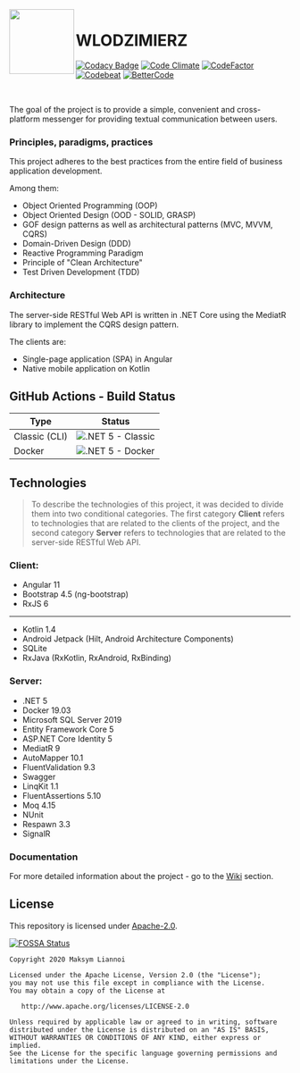 <img align="left" width="116" height="116" src="https://github.com/liannoi/wlodzimierz/blob/main/img/favicon.ico"/>

# WLODZIMIERZ

[![Codacy Badge](https://api.codacy.com/project/badge/Grade/21ec38ca8a924fce8b34be1398042f0c)](https://app.codacy.com/gh/liannoi/wlodzimierz?utm_source=github.com&utm_medium=referral&utm_content=liannoi/wlodzimierz&utm_campaign=Badge_Grade)
[![Code Climate](https://api.codeclimate.com/v1/badges/d20791e6eae10de3149c/maintainability)](https://codeclimate.com/github/liannoi/wlodzimierz/maintainability)
[![CodeFactor](https://www.codefactor.io/repository/github/liannoi/wlodzimierz/badge)](https://www.codefactor.io/repository/github/liannoi/wlodzimierz)
[![Codebeat](https://codebeat.co/badges/9fb05993-a47e-49f1-8a70-656cb9ddaa57)](https://codebeat.co/projects/github-com-liannoi-wlodzimierz-main)
[![BetterCode](https://bettercodehub.com/edge/badge/liannoi/wlodzimierz?branch=main)](https://bettercodehub.com/)

<br/>

The goal of the project is to provide a simple, convenient and cross-platform
messenger for providing textual communication between users.

### Principles, paradigms, practices

This project adheres to the best practices from the entire field of business
application development.

Among them:

- Object Oriented Programming (OOP)
- Object Oriented Design (OOD - SOLID, GRASP)
- GOF design patterns as well as architectural patterns (MVC, MVVM, CQRS)
- Domain-Driven Design (DDD)
- Reactive Programming Paradigm
- Principle of "Clean Architecture"
- Test Driven Development (TDD)

### Architecture

The server-side RESTful Web API is written in .NET Core using the MediatR
library to implement the CQRS design pattern.

The clients are:

- Single-page application (SPA) in Angular
- Native mobile application on Kotlin

## GitHub Actions - Build Status

| Type          | Status                                                                                                 |
|---------------|--------------------------------------------------------------------------------------------------------|
| Classic (CLI) | ![.NET 5 - Classic](https://github.com/liannoi/wlodzimierz/workflows/.NET%205%20-%20Classic/badge.svg) |
| Docker        | ![.NET 5 - Docker](https://github.com/liannoi/wlodzimierz/workflows/.NET%205%20-%20Docker/badge.svg)   |

## Technologies

> To describe the technologies of this project, it was decided to divide them
> into two conditional categories. The first category **Client** refers to
> technologies that are related to the clients of the project, and the second
> category **Server** refers to technologies that are related to the server-side
> RESTful Web API.

### Client:

- Angular 11
- Bootstrap 4.5 (ng-bootstrap)
- RxJS 6

---

- Kotlin 1.4
- Android Jetpack (Hilt, Android Architecture Components)
- SQLite
- RxJava (RxKotlin, RxAndroid, RxBinding)

### Server:

- .NET 5
- Docker 19.03
- Microsoft SQL Server 2019
- Entity Framework Core 5
- ASP.NET Core Identity 5
- MediatR 9
- AutoMapper 10.1
- FluentValidation 9.3
- Swagger
- LinqKit 1.1
- FluentAssertions 5.10
- Moq 4.15
- NUnit
- Respawn 3.3
- SignalR

### Documentation

For more detailed information about the project - go to the [Wiki](https://github.com/liannoi/wlodzimierz/wiki) section.

## License

This repository is licensed under
[Apache-2.0](https://github.com/liannoi/wlodzimierz/blob/main/LICENSE).

[![FOSSA Status](https://app.fossa.com/api/projects/git%2Bgithub.com%2Fliannoi%2Fwlodzimierz.svg?type=large)](https://app.fossa.com/projects/git%2Bgithub.com%2Fliannoi%2Fwlodzimierz?ref=badge_large)

```
Copyright 2020 Maksym Liannoi

Licensed under the Apache License, Version 2.0 (the "License");
you may not use this file except in compliance with the License.
You may obtain a copy of the License at

   http://www.apache.org/licenses/LICENSE-2.0

Unless required by applicable law or agreed to in writing, software
distributed under the License is distributed on an "AS IS" BASIS,
WITHOUT WARRANTIES OR CONDITIONS OF ANY KIND, either express or implied.
See the License for the specific language governing permissions and
limitations under the License.
```
